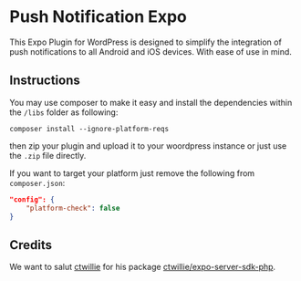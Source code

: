 # Push Notification Expo

This Expo Plugin for WordPress is designed to simplify the integration of push notifications to all Android and iOS devices. With ease of use in mind.

## Instructions

You may use composer to make it easy and install the dependencies within the `/libs` folder as following:

```shell
composer install --ignore-platform-reqs
```

then zip your plugin and upload it to your woordpress instance or just use the `.zip` file directly.

If you want to target your platform just remove the following from `composer.json`:

```json
"config": {
    "platform-check": false
}
```

## Credits

We want to salut [ctwillie](https://github.com/ctwillie) for his package [ctwillie/expo-server-sdk-php](https://github.com/ctwillie/expo-server-sdk-php/).